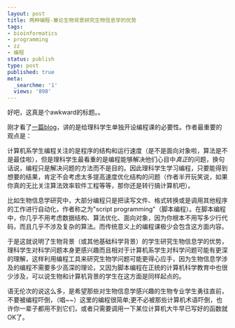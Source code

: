 ```yaml
---
layout: post
title: 两种编程-兼论生物背景研究生物信息学的优势
tags:
- bioinformatics
- programming
- zz
- 编程
status: publish
type: post
published: true
meta:
  _searchme: '1'
  views: '898'
---
```

好吧，这真是个awkward的标题。。

刚才看了<a href="http://feeds.feedburner.com/~r/MailundOnTheInternet/~3/397085780/" target="_blank">一篇blog</a>，讲的是给理科学生单独开设编程课的必要性。作者最重要的观点是：

计算机系学生编程关注的是程序的结构和运行速度（是不是面向对象啦，算法是不是最佳啦），但是理科学生最看重的是编程能够解决他们心目中<em>真正</em>的问题，换句话说，编程只是解决问题的方法而不是目的。因此理科学生学习编程，只要能得到想要的结果，肯定不会考虑太多提高速度优化结构的问题（作者半开玩笑说，如果你真的无比关注算法效率软件工程等等，那你还是转行搞计算机吧）。

比如生物信息学研究中，大部分编程只是把读写文件、格式转换或是调用其他程序的工作进行自动化，作者称之为"script programming"（脚本编程）。在脚本编程中，你几乎不用考虑数据结构、算法优化、面向对象，因为你根本不用写多少行代码，而且几乎不涉及复杂的算法。而传统意义上的编程课极少会包含这方面内容。

于是这就说明了生物背景（或其他基础科学背景）的学生研究生物信息学的优势，理科学生对科学问题本身更感兴趣而且相对于计算机系学生对科学问题可能有更深的理解，这样利用编程工具来研究生物学问题可能更得心应手，因为生物信息学涉及的编程不需要多少高深的理论，又因为脚本编程在正统的计算机科学教育中也很少涉及，可以说生物和计算机背景的学生在这方面是同样起点的。

语无伦次的说这么多，是希望那些对生物信息学感兴趣的生物专业学生勇往直前，不要被编程吓倒，（唱~~）这里的编程很简单;更不必被那些计算机术语吓倒，也许你一辈子都用不到它们，或者只需要调用一下某位计算机大牛早已写好的函数就OK了。

